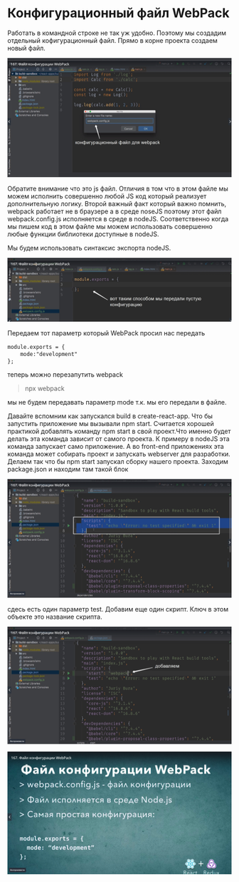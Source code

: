 # Конфигурационный файл WebPack

Работать в командной строке не так уж удобно. Поэтому мы создадим отдельный кофигурационный файл. 
Прямо в корне проекта создаем новый файл.

![](./img/build__the__react__webpack__app/../../../img/build__the__react__webpack__app/configuration__file__webpack/001.jpg) 

Обратите внимание что это js файл. Отличия в том что в этом файле мы можем исполнить совершенно любой JS код который реализует дополнительную логику.
Второй важный факт который важно помнить, webpack работает не в браузере а в среде noseJS поэтому этот файл webpack.config.js исполняется в среде в nodeJS.
Соответственно когда мы пишем код в этом файле мы можем использовать совершенно любые функции библиотеки доступные в nodeJS.

Мы будем использовать синтаксис экспорта nodeJS.

![](./img/build__the__react__webpack__app/../../../img/build__the__react__webpack__app/configuration__file__webpack/002.jpg)

Передаем тот параметр который WebPack просил нас передать

```
module.exports = {
    mode:"development"
};

```

теперь можно перезапутить webpack

> npx webpack

мы не будем передавать параметр mode т.к. мы его передали в файле.

Давайте вспомним как запускался build в create-react-app. Что бы запустить приложение мы вызывали npm start.
Считается хорошей практикой добавлять команду npm start в свой проект.Что именно будет делать эта команда зависит от самого проекта. К примеру в nodeJS эта команда запускает само приложение. А во front-end приложениях эта команда может собирать проект и запускать webserver для разработки.
Делаем так что бы npm start запускал сборку нашего проекта. Заходим package.json и находим там такой блок

![](./img/build__the__react__webpack__app/../../../img/build__the__react__webpack__app/configuration__file__webpack/003.jpg)

сдесь есть один параметр test. Добавим еще один скрипт. Ключ в этом объекте это название скрипта.

![](./img/build__the__react__webpack__app/../../../img/build__the__react__webpack__app/configuration__file__webpack/004.jpg)

![](./img/build__the__react__webpack__app/../../../img/build__the__react__webpack__app/configuration__file__webpack/005.jpg)
 